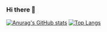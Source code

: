 ### Hi there 👋
[![Anurag's GitHub stats](https://github-readme-stats.vercel.app/api?username=luoyingmm)](https://github.com/anuraghazra/github-readme-stats)
[![Top Langs](https://github-readme-stats.vercel.app/api/top-langs/?username=luoyingmm)](https://github.com/anuraghazra/github-readme-stats)
<!--
**luoyingmm/luoyingmm** is a ✨ _special_ ✨ repository because its `README.md` (this file) appears on your GitHub profile.

Here are some ideas to get you started:

- 🔭 I’m currently working on ...
- 🌱 I’m currently learning ...
- 👯 I’m looking to collaborate on ...
- 🤔 I’m looking for help with ...
- 💬 Ask me about ...
- 📫 How to reach me: ...
- 😄 Pronouns: ...
- ⚡ Fun fact: ...
-->
